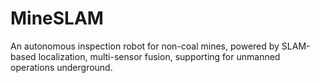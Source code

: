 # MineSLAM
An autonomous inspection robot for non-coal mines, powered by SLAM-based localization, multi-sensor fusion, supporting for unmanned operations underground.
